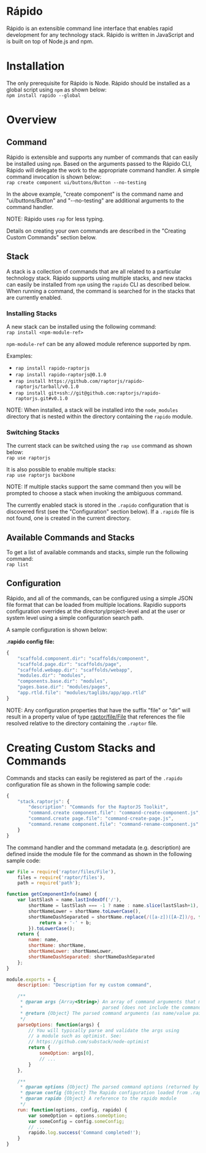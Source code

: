 Rápido
======

Rápido is an extensible command line interface that enables rapid development for any technology stack. 
Rápido is written in JavaScript and is built on top of Node.js and npm.

# Installation

The only prerequisite for Rápido is Node. Rápido should be installed as a 
global script using `npm` as shown below:<br>
`npm install rapido --global`

# Overview

## Command
Rápido is extensible and supports any number of commands that can easily be installed using `npm`.
Based on the arguments passed to the Rápido CLI, Rápido will delegate the work to the appropriate command handler. A simple
command invocation is shown below:<br>
`rap create component ui/buttons/Button --no-testing`

In the above example, "create component" is the command name and "ui/buttons/Button" and "--no-testing" are additional
arguments to the command handler.

NOTE: Rápido uses `rap` for less typing.

Details on creating your own commands are described in the "Creating Custom Commands" section below.

## Stack
A stack is a collection of commands that are all related to a particular technology stack. Rápido supports
using multiple stacks, and new stacks can easily be installed from `npm` using the `rapido` CLI as described below. 
When running a command, the command is searched for in the stacks that are currently enabled.

### Installing Stacks
A new stack can be installed using the following command:<br>
`rap install <npm-module-ref>`

`npm-module-ref` can be any allowed module reference supported by npm.

Examples:
* `rap install rapido-raptorjs`
* `rap install rapido-raptorjs@0.1.0`
* `rap install https://github.com/raptorjs/rapido-raptorjs/tarball/v0.1.0`
* `rap install git+ssh://git@github.com:raptorjs/rapido-raptorjs.git#v0.1.0`

NOTE: When installed, a stack will be installed into the `node_modules` directory that is nested
within the directory containing the `rapido` module.

### Switching Stacks
The current stack can be switched using the `rap use` command as shown below:<br>
`rap use raptorjs`

It is also possible to enable multiple stacks:<br>
`rap use raptorjs backbone`

NOTE: If multiple stacks support the same command then you will be prompted to choose a stack when invoking
the ambiguous command.

The currently enabled stack is stored in the `.rapido` configuration that is discovered first
(see the "Configuration" section below). If a `.rapido` file is not found, one is created in
the current directory.

## Available Commands and Stacks
To get a list of available commands and stacks, simple run the following command:<br>
`rap list`

## Configuration
Rápido, and all of the commands, can be configured using a simple JSON file format that can be loaded
from multiple locations. Rapidio supports configuration overrides at the directory/project-level and
at the user or system level using a simple configuration search path.

A sample configuration is shown below:

**.rapido config file:**
```javascript
{
    "scaffold.component.dir": "scaffolds/component",
    "scaffold.page.dir": "scaffolds/page",
    "scaffold.webapp.dir": "scaffolds/webapp",
    "modules.dir": "modules",
    "components.base.dir": "modules",
    "pages.base.dir": "modules/pages",
    "app.rtld.file": "modules/taglibs/app/app.rtld"
}
```

NOTE: Any configuration properties that have the suffix "file" or "dir" will result in a property value of type
[raptor/file/File](https://github.com/raptorjs/raptorjs/blob/master/lib/raptor/files/File_node.js) that
references the file resolved relative to the directory containing the `.raptor` file.


# Creating Custom Stacks and Commands

Commands and stacks can easily be registered as part of the `.rapido` configuration file as shown in the following sample code:
```javascript
{
    "stack.raptorjs": {
        "description": "Commands for the RaptorJS Toolkit",
        "command.create component.file": "command-create-component.js",
        "command.create page.file": "command-create-page.js",
        "command.rename component.file": "command-rename-component.js"
    }
}
```

The command handler and the command metadata (e.g. description) are defined inside the module file for the command as
shown in the following sample code:
```javascript
var File = require('raptor/files/File'),
    files = require('raptor/files'),
    path = require('path');

function getComponentInfo(name) {
    var lastSlash = name.lastIndexOf('/'),
        shortName = lastSlash === -1 ? name : name.slice(lastSlash+1),
        shortNameLower = shortName.toLowerCase(),
        shortNameDashSeparated = shortName.replace(/([a-z])([A-Z])/g, function(match, a, b) {
            return a + '-' + b;
        }).toLowerCase();
    return {
        name: name,
        shortName: shortName,
        shortNameLower: shortNameLower,
        shortNameDashSeparated: shortNameDashSeparated
    };
}

module.exports = {
    description: "Description for my custom command",

    /**
     * @param args {Array<String>} An array of command arguments that must be 
     *                             parsed (does not include the command).
     * @return {Object} The parsed command arguments (as name/value pairs) 
     */
    parseOptions: function(args) {
        // You will typically parse and validate the args using
        // a module such as optimist. See:
        // https://github.com/substack/node-optimist
        return {
            someOption: args[0],
            // ...
        }
    },

    /**
     * @param options {Object} The parsed command options (returned by parseOptions)
     * @param config {Object} The Rapido configuration loaded from .rapido config files
     * @param rapido {Object} A reference to the rapido module
     */
    run: function(options, config, rapido) {
        var someOption = options.someOption;
        var someConfig = config.someConfig;
        // ...
        rapido.log.success('Command completed!');
    }
}
```
